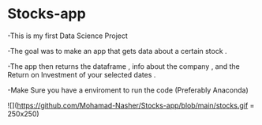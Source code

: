 # Stocks-app
-This is my first Data Science Project 

-The goal was to make an app that gets data about a certain stock .

-The app then returns the dataframe , info about the company , and the Return on Investment of your selected dates .

-Make Sure you have a enviroment to run the code (Preferably Anaconda)



![](https://github.com/Mohamad-Nasher/Stocks-app/blob/main/stocks.gif = 250x250)
